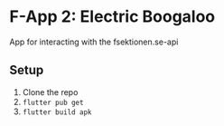 # F-App 2: Electric Boogaloo
App for interacting with the fsektionen.se-api

## Setup
1. Clone the repo
2. `flutter pub get`
3. `flutter build apk`
